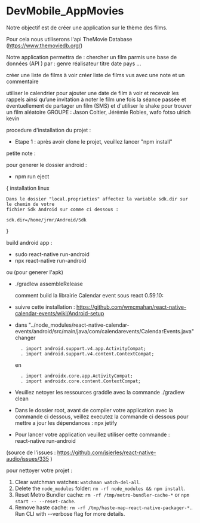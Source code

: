 # DevMobile_AppMovies

Notre objectif est de créer une application sur le thème des films.

Pour cela nous utiliserons l'api TheMovie Database (https://www.themoviedb.org/)


Notre application permettra de :
 chercher un film parmis une base de données (API ) par :
genre
réalisateur
titre
date
pays
...



créer une liste de films à voir
créer liste de films vus avec une note et un commentaire

utiliser le calendrier pour ajouter une date de film à voir et recevoir les rappels ainsi qu’une invitation à noter le film une fois la séance passée
et éventuellement de partager un film (SMS) et d'utiliser le shake pour trouver un film aléatoire
GROUPE : Jason Coltier, Jérémie Robles, wafo fotso ulrich kevin






procedure d'installation du projet :

- Etape 1 : après avoir clone le projet, veuillez lancer "npm install"


petite note :

pour generer le dossier android :
- npm run eject


{
	installation linux 

	Dans le dossier "local.proprieties" affectez la variable sdk.dir sur le chemin de votre
	fichier Sdk Android sur comme ci dessous :
	
	sdk.dir=/home/jrmr/Android/Sdk
}

build android app :
- sudo react-native run-android
- npx react-native run-android

ou (pour generer l'apk) 

- ./gradlew assembleRelease


	comment build la librairie Calendar event sous react 0.59.10:

- suivre cette installation :
	https://github.com/wmcmahan/react-native-calendar-events/wiki/Android-setup

- dans "../node_modules/react-native-calendar-events/android/src/main/java/com/calendarevents/CalendarEvents.java"
	changer 

		. import android.support.v4.app.ActivityCompat;
		. import android.support.v4.content.ContextCompat;
	en
 
		. import androidx.core.app.ActivityCompat;
		. import androidx.core.content.ContextCompat;

- Veuillez netoyer les ressources graddle avec la commande
	./gradlew clean

- Dans le dossier root, avant de compiler votre application avec la commande ci dessous, veillez
  executez la commande ci dessous pour mettre a jour les dépendances :
	npx jetify

- Pour lancer votre application veuillez utiliser cette commande :  
	react-native run-android

(source de l'issues : https://github.com/jsierles/react-native-audio/issues/335 )


pour nettoyer votre projet :


  1. Clear watchman watches: `watchman watch-del-all`.
  2. Delete the `node_modules` folder: `rm -rf node_modules && npm install`.
  3. Reset Metro Bundler cache: `rm -rf /tmp/metro-bundler-cache-*` or `npm start -- --reset-cache`.
  4. Remove haste cache: `rm -rf /tmp/haste-map-react-native-packager-*`.. Run CLI with --verbose flag for more details.
